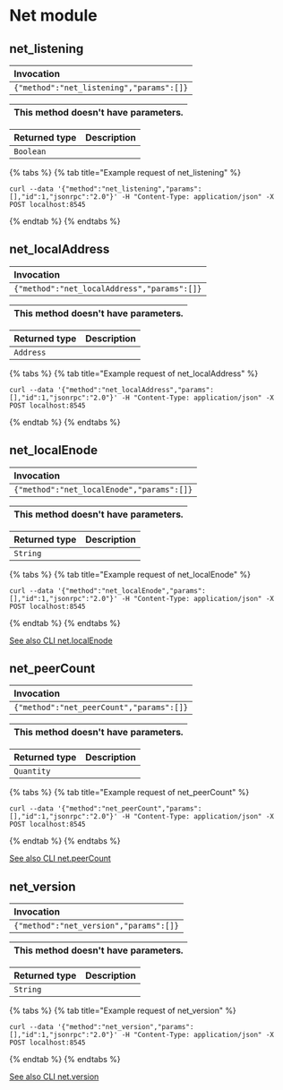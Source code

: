 # Net module

## net\_listening

| Invocation |
| :--- |
| `{"method":"net_listening","params":[]}` |

| This method doesn't have parameters. |
| :--- |


| Returned type | Description |
| :--- | :--- |
| `Boolean` |  |

{% tabs %}
{% tab title="Example request of net\_listening" %}
```text
curl --data '{"method":"net_listening","params":[],"id":1,"jsonrpc":"2.0"}' -H "Content-Type: application/json" -X POST localhost:8545
```
{% endtab %}
{% endtabs %}

## net\_localAddress

| Invocation |
| :--- |
| `{"method":"net_localAddress","params":[]}` |

| This method doesn't have parameters. |
| :--- |


| Returned type | Description |
| :--- | :--- |
| `Address` |  |

{% tabs %}
{% tab title="Example request of net\_localAddress" %}
```text
curl --data '{"method":"net_localAddress","params":[],"id":1,"jsonrpc":"2.0"}' -H "Content-Type: application/json" -X POST localhost:8545
```
{% endtab %}
{% endtabs %}

## net\_localEnode

| Invocation |
| :--- |
| `{"method":"net_localEnode","params":[]}` |

| This method doesn't have parameters. |
| :--- |


| Returned type | Description |
| :--- | :--- |
| `String` |  |

{% tabs %}
{% tab title="Example request of net\_localEnode" %}
```text
curl --data '{"method":"net_localEnode","params":[],"id":1,"jsonrpc":"2.0"}' -H "Content-Type: application/json" -X POST localhost:8545
```
{% endtab %}
{% endtabs %}

[See also CLI net.localEnode](https://docs.nethermind.io/nethermind/nethermind-utilities/cli/net#net-localenode)

## net\_peerCount

| Invocation |
| :--- |
| `{"method":"net_peerCount","params":[]}` |

| This method doesn't have parameters. |
| :--- |


| Returned type | Description |
| :--- | :--- |
| `Quantity` |  |

{% tabs %}
{% tab title="Example request of net\_peerCount" %}
```text
curl --data '{"method":"net_peerCount","params":[],"id":1,"jsonrpc":"2.0"}' -H "Content-Type: application/json" -X POST localhost:8545
```
{% endtab %}
{% endtabs %}

[See also CLI net.peerCount](https://docs.nethermind.io/nethermind/nethermind-utilities/cli/net#net-peercount)

## net\_version

| Invocation |
| :--- |
| `{"method":"net_version","params":[]}` |

| This method doesn't have parameters. |
| :--- |


| Returned type | Description |
| :--- | :--- |
| `String` |  |

{% tabs %}
{% tab title="Example request of net\_version" %}
```text
curl --data '{"method":"net_version","params":[],"id":1,"jsonrpc":"2.0"}' -H "Content-Type: application/json" -X POST localhost:8545
```
{% endtab %}
{% endtabs %}

[See also CLI net.version](https://docs.nethermind.io/nethermind/nethermind-utilities/cli/net#net-version)

